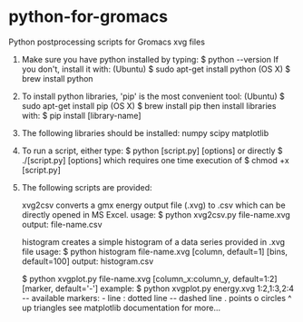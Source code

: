 # python-for-gromacs
Python postprocessing scripts for Gromacs xvg files

1. Make sure you have python installed by typing:
   $ python --version
   If you don't, install it with:
   (Ubuntu) $ sudo apt-get install python
   (OS X) $ brew install python
2. To install python libraries, 'pip' is the most convenient tool:
   (Ubuntu) $ sudo apt-get install pip
   (OS X) $ brew install pip
   then install libraries with:
   $ pip install [library-name]
3. The following libraries should be installed:
   numpy
   scipy
   matplotlib
4. To run a script, either type:
   $ python [script.py] [options]
   or directly
   $ ./[script.py] [options]
   which requires one time execution of
   $ chmod +x [script.py]
5. The following scripts are provided:

   xvg2csv converts a gmx energy output file (.xvg) to .csv which can be directly opened in MS Excel.
     usage:
     $ python xvg2csv.py file-name.xvg
     output:
     file-name.csv

   histogram creates a simple histogram of a data series provided in .xvg file
     usage:
     $ python histogram file-name.xvg [column, default=1] [bins, default=100]
     output:
     histogram.csv

     $ python xvgplot.py file-name.xvg [column_x:column_y, default=1:2] [marker, default='-']
     example:
     $ python xvgplot.py energy.xvg 1:2,1:3,2:4 --
     available markers:
       -  line
       :  dotted line
       -- dashed line
       .  points
       o  circles
       ^  up triangles
       see matplotlib documentation for more...
